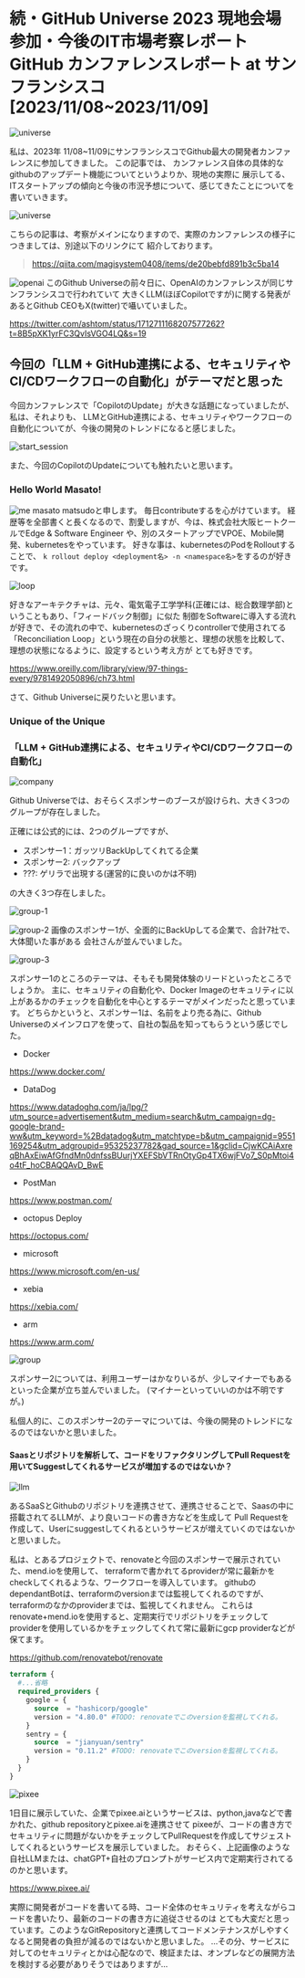 # 続・GitHub Universe 2023 現地会場 参加・今後のIT市場考察レポート GitHub カンファレンスレポート at サンフランシスコ [2023/11/08~2023/11/09]

![universe](img/universe_front.jpg)

私は、2023年 11/08~11/09にサンフランシスコでGithub最大の開発者カンファレンスに参加してきました。
この記事では、 カンファレンス自体の具体的なgithubのアップデート機能についてというよりか、現地の実際に
展示してる、ITスタートアップの傾向と今後の市況予想について、感じてきたことについてを書いていきます。

![universe](img/universe_img.jpg)

こちらの記事は、考察がメインになりますので、実際のカンファレンスの様子につきましては、別途以下のリンクにて
紹介しております。

> https://qiita.com/magisystem0408/items/de20bebfd891b3c5ba14

![openai](img/openai.jpg)
このGithub Universeの前々日に、OpenAIのカンファレンスが同じサンフランシスコで行われていて
大きくLLM(ほぼCopilotですが)に関する発表があるとGithub CEOもX(twitter)で囁いていました。

https://twitter.com/ashtom/status/1712711168207577262?t=8B5pXK1yrFC3QvIsVGO4LQ&s=19

## 今回の「LLM + GitHub連携による、セキュリティやCI/CDワークフローの自動化」がテーマだと思った
今回カンファレンスで「CopilotのUpdate」が大きな話題になっていましたが、私は、それよりも、
LLMとGitHub連携による、セキュリティやワークフローの自動化についてが、今後の開発のトレンドになると感じました。

![start_session](img/start_session.jpg)

また、今回のCopilotのUpdateについても触れたいと思います。

### Hello World Masato!
![me](img/me.jpg)
masato matsudoと申します。 毎日contributeするを心がけています。
経歴等を全部書くと長くなるので、割愛しますが、今は、株式会社大阪ヒートクールでEdge & Software Engineer
や、別のスタートアップでVPOE、Mobile開発、kubernetesをやっています。
好きな事は、kubernetesのPodをRolloutすることで、
`k rollout deploy <deployment名> -n <namespace名>`をするのが好きです。

![loop](img/loop.jpeg)

好きなアーキテクチャは、元々、電気電子工学学科(正確には、総合数理学部)ということもあり、「フィードバック制御」に似た
制御をSoftwareに導入する流れが好きで、その流れの中で、kubernetesのざっくりcontrollerで使用されてる
「Reconciliation Loop」という現在の自分の状態と、理想の状態を比較して、理想の状態になるように、設定するという考え方が
とても好きです。

https://www.oreilly.com/library/view/97-things-every/9781492050896/ch73.html

さて、Github Universeに戻りたいと思います。


### Unique of the Unique




### 「LLM + GitHub連携による、セキュリティやCI/CDワークフローの自動化」

![company](img/company.jpg)

Github Universeでは、おそらくスポンサーのブースが設けられ、大きく3つのグループが存在しました。

正確には公式的には、2つのグループですが、
- スポンサー1：ガッツリBackUpしてくれてる企業
- スポンサー2: バックアップ
- ???: ゲリラで出現する(運営的に良いのかは不明)

の大きく3つ存在しました。

![group-1](img/group-1.jpg)

![group-2](img/group-1-2.jpg)
画像のスポンサー1が、全面的にBackUpしてる企業で、合計7社で、大体聞いた事がある 会社さんが並んでいました。

![group-3](img/group1-3.jpg)

スポンサー1のところのテーマは、そもそも開発体験のリードといったところでしょうか。
主に、セキュリティの自動化や、Docker Imageのセキュリティに以上があるかのチェックを自動化を中心とするテーマがメインだったと思っています。
どちらかというと、スポンサー1は、名前をより売る為に、Github Universeのメインフロアを使って、自社の製品を知ってもらうという感じでした。


- Docker

https://www.docker.com/

- DataDog

https://www.datadoghq.com/ja/lpg/?utm_source=advertisement&utm_medium=search&utm_campaign=dg-google-brand-ww&utm_keyword=%2Bdatadog&utm_matchtype=b&utm_campaignid=9551169254&utm_adgroupid=95325237782&gad_source=1&gclid=CjwKCAiAxreqBhAxEiwAfGfndMn0dnfssBUurjYXEFSbVTRnOtyGp4TX6wjFVo7_S0pMtoi4o4tF_hoCBAQQAvD_BwE

- PostMan

https://www.postman.com/

- octopus Deploy

https://octopus.com/

- microsoft
  
https://www.microsoft.com/en-us/

- xebia

https://xebia.com/

- arm

https://www.arm.com/

![group](img/group-2.jpg)

スポンサー2については、利用ユーザーはかなりいるが、少しマイナーでもあるといった企業が立ち並んでいました。
(マイナーといっていいのかは不明ですが。)

私個人的に、このスポンサー2のテーマについては、今後の開発のトレンドになるのではないかと思いました。

#### Saasとリポジトリを解析して、コードをリファクタリングしてPull Requestを用いてSuggestしてくれるサービスが増加するのではないか？

![llm](img/saasllm.jpeg)

あるSaaSとGithubのリポジトリを連携させて、連携させることで、Saasの中に搭載されてるLLMが、より良いコードの書き方などを生成して
Pull Requestを作成して、Userにsuggestしてくれるというサービスが増えていくのではないかと思いました。

私は、とあるプロジェクトで、renovateと今回のスポンサーで展示されていた、mend.ioを使用して、
terraformで書かれてるproviderが常に最新かをcheckしてくれるような、ワークフローを導入しています。
githubのdependantBotは、terraformのversionまでは監視してくれるのですが、terraformのなかのproviderまでは、監視してくれません。
これらはrenovate+mend.ioを使用すると、定期実行でリポジトリをチェックしてproviderを使用しているかをチェックしてくれて常に最新にgcp providerなどが保てます。

https://github.com/renovatebot/renovate

```terraform
terraform {
  #...省略
  required_providers {
    google = {
      source  = "hashicorp/google"
      version = "4.80.0" #TODO: renovateでこのversionを監視してくれる。
    }
    sentry = {
      source  = "jianyuan/sentry"
      version = "0.11.2" #TODO: renovateでこのversionを監視してくれる。
    }
  }
}
```

![pixee](img/pixee.jpg)

1日目に展示していた、企業でpixee.aiというサービスは、python,javaなどで書かれた、github repositoryとpixee.aiを連携させて
pixeeが、コードの書き方でセキュリティに問題がないかをチェックしてPullRequestを作成してサジェストしてくれるというサービスを展示していました。
おそらく、上記画像のような自社LLMまたは、chatGPT+自社のプロンプトがサービス内で定期実行されてるのかと思います。

https://www.pixee.ai/

実際に開発者がコードを書いてる時、コード全体のセキュリティを考えながらコードを書いたり、最新のコードの書き方に追従させるのは
とても大変だと思っています。このようなGitRepositoryと連携してコードメンテナンスがしやすくなると開発者の負担が減るのではないかと思いました。
...その分、サービスに対してのセキュリティとかは心配なので、検証または、オンプレなどの展開方法を検討する必要がありそうではありますが...


